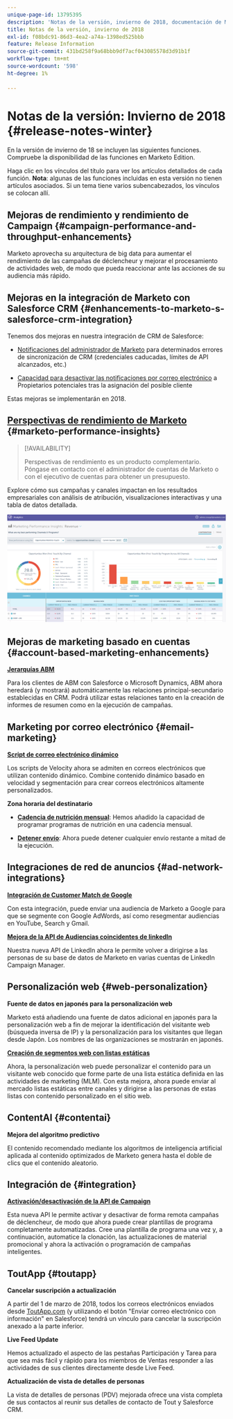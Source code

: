 ```yaml
---
unique-page-id: 13795395
description: 'Notas de la versión, invierno de 2018, documentación de Marketo: documentación del producto'
title: Notas de la versión, invierno de 2018
exl-id: f08bdc91-86d3-4ea2-a74a-1398ed525bbb
feature: Release Information
source-git-commit: 431bd258f9a68bbb9df7acf043085578d3d91b1f
workflow-type: tm+mt
source-wordcount: '598'
ht-degree: 1%

---
```


# Notas de la versión: Invierno de 2018 {#release-notes-winter}

En la versión de invierno de 18 se incluyen las siguientes funciones. Compruebe la disponibilidad de las funciones en Marketo Edition.

Haga clic en los vínculos del título para ver los artículos detallados de cada función. **Nota**: algunas de las funciones incluidas en esta versión no tienen artículos asociados. Si un tema tiene varios subencabezados, los vínculos se colocan allí.

## Mejoras de rendimiento y rendimiento de Campaign {#campaign-performance-and-throughput-enhancements}

Marketo aprovecha su arquitectura de big data para aumentar el rendimiento de las campañas de déclencheur y mejorar el procesamiento de actividades web, de modo que pueda reaccionar ante las acciones de su audiencia más rápido.

## Mejoras en la integración de Marketo con Salesforce CRM {#enhancements-to-marketo-s-salesforce-crm-integration}

Tenemos dos mejoras en nuestra integración de CRM de Salesforce:

* [Notificaciones del administrador de Marketo](/help/marketo/product-docs/core-marketo-concepts/miscellaneous/understanding-notifications/notification-types.md) para determinados errores de sincronización de CRM (credenciales caducadas, límites de API alcanzados, etc.)

* [Capacidad para desactivar las notificaciones por correo electrónico](/help/marketo/product-docs/crm-sync/salesforce-sync/setup/optional-steps/turn-off-email-notifications-to-lead-owner.md) a Propietarios potenciales tras la asignación del posible cliente

Estas mejoras se implementarán en 2018.

## [Perspectivas de rendimiento de Marketo](/help/marketo/product-docs/reporting/performance-insights/performance-insights-overview.md) {#marketo-performance-insights}

>[!AVAILABILITY]
>
>Perspectivas de rendimiento es un producto complementario. Póngase en contacto con el administrador de cuentas de Marketo o con el ejecutivo de cuentas para obtener un presupuesto.

Explore cómo sus campañas y canales impactan en los resultados empresariales con análisis de atribución, visualizaciones interactivas y una tabla de datos detallada.

![](assets/image2018-2-5-7-3a55-3a46.png)

## Mejoras de marketing basado en cuentas {#account-based-marketing-enhancements}

**[Jerarquías ABM](/help/marketo/product-docs/target-account-management/target/named-accounts/tam-hierarchies.md)**

Para los clientes de ABM con Salesforce o Microsoft Dynamics, ABM ahora heredará (y mostrará) automáticamente las relaciones principal-secundario establecidas en CRM. Podrá utilizar estas relaciones tanto en la creación de informes de resumen como en la ejecución de campañas.

## Marketing por correo electrónico {#email-marketing}

**[Script de correo electrónico dinámico](/help/marketo/product-docs/email-marketing/general/using-tokens/create-an-email-script-token.md)**

Los scripts de Velocity ahora se admiten en correos electrónicos que utilizan contenido dinámico. Combine contenido dinámico basado en velocidad y segmentación para crear correos electrónicos altamente personalizados.

**Zona horaria del destinatario**

* **[Cadencia de nutrición mensual](/help/marketo/product-docs/email-marketing/email-programs/email-program-actions/scheduling-with-recipient-time-zone/schedule-email-programs-with-recipient-time-zone.md)**: Hemos añadido la capacidad de programar programas de nutrición en una cadencia mensual.

* **[Detener envío](/help/marketo/product-docs/email-marketing/email-programs/email-program-actions/scheduling-with-recipient-time-zone/abort-delivery-of-email-programs-scheduled-with-recipient-time-zone.md)**: Ahora puede detener cualquier envío restante a mitad de la ejecución.

## Integraciones de red de anuncios {#ad-network-integrations}

**[Integración de Customer Match de Google](/help/marketo/product-docs/demand-generation/ad-network-integrations/add-google-customer-match-as-a-launchpoint-service.md)**

Con esta integración, puede enviar una audiencia de Marketo a Google para que se segmente con Google AdWords, así como resegmentar audiencias en YouTube, Search y Gmail.

**[Mejora de la API de Audiencias coincidentes de linkedIn](/help/marketo/product-docs/demand-generation/ad-network-integrations/add-linkedin-matched-audiences-as-a-launchpoint-service.md)**

Nuestra nueva API de LinkedIn ahora le permite volver a dirigirse a las personas de su base de datos de Marketo en varias cuentas de LinkedIn Campaign Manager.

## Personalización web {#web-personalization}

**Fuente de datos en japonés para la personalización web**

Marketo está añadiendo una fuente de datos adicional en japonés para la personalización web a fin de mejorar la identificación del visitante web (búsqueda inversa de IP) y la personalización para los visitantes que llegan desde Japón. Los nombres de las organizaciones se mostrarán en japonés.

**[Creación de segmentos web con listas estáticas](/help/marketo/product-docs/web-personalization/using-web-segments/create-a-segment-using-a-static-list.md)**

Ahora, la personalización web puede personalizar el contenido para un visitante web conocido que forme parte de una lista estática definida en las actividades de marketing (MLM). Con esta mejora, ahora puede enviar al mercado listas estáticas entre canales y dirigirse a las personas de estas listas con contenido personalizado en el sitio web.

## ContentAI {#contentai}

**Mejora del algoritmo predictivo**

El contenido recomendado mediante los algoritmos de inteligencia artificial aplicada al contenido optimizados de Marketo genera hasta el doble de clics que el contenido aleatorio.

## Integración de  {#integration}

**[Activación/desactivación de la API de Campaign](https://developers.marketo.com/rest-api/assets/smart-campaigns/)**

Esta nueva API le permite activar y desactivar de forma remota campañas de déclencheur, de modo que ahora puede crear plantillas de programa completamente automatizadas. Cree una plantilla de programa una vez y, a continuación, automatice la clonación, las actualizaciones de material promocional y ahora la activación o programación de campañas inteligentes.

## ToutApp {#toutapp}

**Cancelar suscripción a actualización**

A partir del 1 de marzo de 2018, todos los correos electrónicos enviados desde [ToutApp.com](https://ToutApp.com) (y utilizando el botón &quot;Enviar correo electrónico con información&quot; en Salesforce) tendrá un vínculo para cancelar la suscripción anexado a la parte inferior.

**Live Feed Update**

Hemos actualizado el aspecto de las pestañas Participación y Tarea para que sea más fácil y rápido para los miembros de Ventas responder a las actividades de sus clientes directamente desde Live Feed.

**Actualización de vista de detalles de personas**

La vista de detalles de personas (PDV) mejorada ofrece una vista completa de sus contactos al reunir sus detalles de contacto de Tout y Salesforce CRM.
